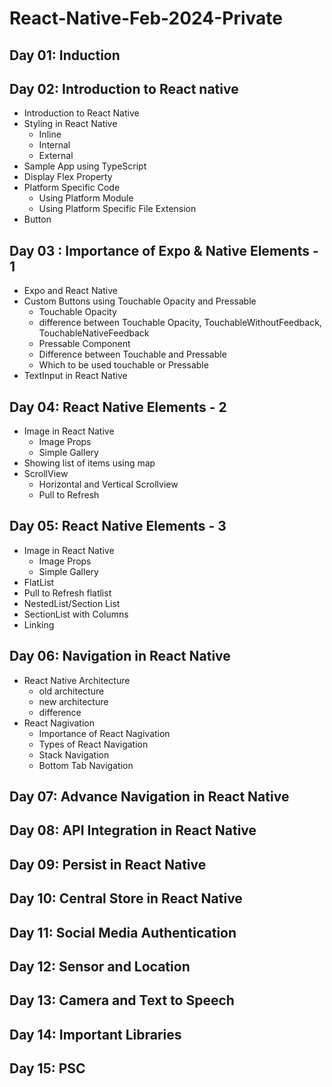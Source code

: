 # React-Native-Feb-2024-Private

## Day 01: Induction
## Day 02: Introduction to React native

- Introduction to React Native
- Styling in React Native
  - Inline
  - Internal
  - External
- Sample App using TypeScript
- Display Flex Property
- Platform Specific Code
  - Using Platform Module
  - Using Platform Specific File Extension
- Button 

## Day 03 : Importance of Expo & Native Elements - 1

- Expo and React Native
- Custom Buttons using Touchable Opacity and Pressable
  - Touchable Opacity
  - difference between Touchable Opacity, TouchableWithoutFeedback, TouchableNativeFeedback
  - Pressable Component
  - Difference between Touchable and Pressable
  - Which to be used touchable or Pressable
- TextInput in React Native

## Day 04: React Native Elements - 2

- Image in React Native
  - Image Props
  - Simple Gallery
- Showing list of items using map
- ScrollView
  - Horizontal and Vertical Scrollview
  - Pull to Refresh

## Day 05: React Native Elements - 3

- Image in React Native
  - Image Props
  - Simple Gallery
- FlatList
- Pull to Refresh flatlist
- NestedList/Section List
- SectionList with Columns
- Linking

## Day 06: Navigation in React Native

- React Native Architecture
  - old architecture
  - new architecture
  - difference
- React Nagivation
  - Importance of React Nagivation
  - Types of React Navigation
  - Stack Navigation
  - Bottom Tab Navigation

## Day 07: Advance Navigation in React Native
## Day 08: API Integration in React Native
## Day 09: Persist in React Native
## Day 10: Central Store in React Native
## Day 11: Social Media Authentication
## Day 12: Sensor and Location
## Day 13: Camera and Text to Speech
## Day 14: Important Libraries
## Day 15: PSC
